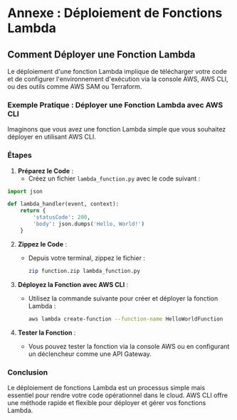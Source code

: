 # Annexe : Déploiement de Fonctions Lambda

## Comment Déployer une Fonction Lambda

Le déploiement d'une fonction Lambda implique de télécharger votre code et de configurer l'environnement d'exécution via la console AWS, AWS CLI, ou des outils comme AWS SAM ou Terraform.

### Exemple Pratique : Déployer une Fonction Lambda avec AWS CLI

Imaginons que vous avez une fonction Lambda simple que vous souhaitez déployer en utilisant AWS CLI.

### Étapes

1. **Préparez le Code** :
   - Créez un fichier `lambda_function.py` avec le code suivant :

```python
import json

def lambda_handler(event, context):
    return {
        'statusCode': 200,
        'body': json.dumps('Hello, World!')
    }
```

2. **Zippez le Code** :
   - Depuis votre terminal, zippez le fichier :
     ```bash
     zip function.zip lambda_function.py
     ```

3. **Déployez la Fonction avec AWS CLI** :
   - Utilisez la commande suivante pour créer et déployer la fonction Lambda :
     ```bash
     aws lambda create-function --function-name HelloWorldFunction      --zip-file fileb://function.zip --handler lambda_function.lambda_handler      --runtime python3.8 --role arn:aws:iam::123456789012:role/execution_role
     ```

4. **Tester la Fonction** :
   - Vous pouvez tester la fonction via la console AWS ou en configurant un déclencheur comme une API Gateway.

### Conclusion

Le déploiement de fonctions Lambda est un processus simple mais essentiel pour rendre votre code opérationnel dans le cloud. AWS CLI offre une méthode rapide et flexible pour déployer et gérer vos fonctions Lambda.

